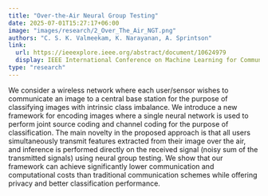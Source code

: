 ```yaml
---
title: "Over-the-Air Neural Group Testing"
date: 2025-07-01T15:27:17+06:00
image: "images/research/2_Over_The_Air_NGT.png"
authors: "C. S. K. Valmeekam, K. Narayanan, A. Sprintson"
link:
  url: https://ieeexplore.ieee.org/abstract/document/10624979
  display: IEEE International Conference on Machine Learning for Communication and Networking (2024ICMLCN)
type: "research"
---
```


We consider a wireless network where each user/sensor wishes to communicate an image to a central base station for the purpose of classifying images with intrinsic class imbalance. We introduce a new framework for encoding images where a single neural network is used to perform joint source coding and channel coding for the purpose of classification. The main novelty in the proposed approach is that all users simultaneously transmit features extracted from their image over the air, and inference is performed directly on the received signal (noisy sum of the transmitted signals) using neural group testing. We show that our framework can achieve significantly lower communication and computational costs than traditional communication schemes while offering privacy and better classification performance.
